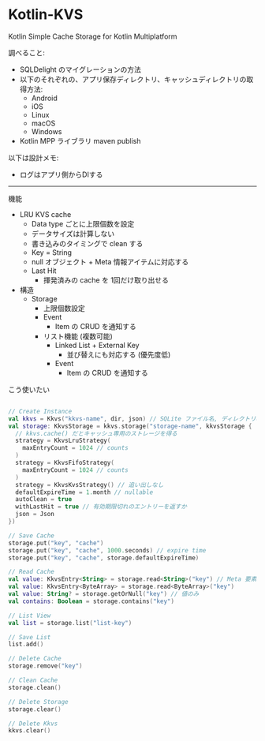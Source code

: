 # Kotlin-KVS

Kotlin Simple Cache Storage for Kotlin Multiplatform

調べること:

* SQLDelight のマイグレーションの方法
* 以下のそれぞれの、アプリ保存ディレクトリ、キャッシュディレクトリの取得方法:
  * Android
  * iOS
  * Linux
  * macOS
  * Windows
* Kotlin MPP ライブラリ maven publish

以下は設計メモ:

* ログはアプリ側からDIする

---

機能

* LRU KVS cache
  * Data type ごとに上限個数を設定
  * データサイズは計算しない
  * 書き込みのタイミングで clean する
  * Key = String
  * null オブジェクト + Meta 情報アイテムに対応する
  * Last Hit
    * 揮発済みの cache を 1回だけ取り出せる
* 構造
  * Storage
    * 上限個数設定
    * Event
      * Item の CRUD を通知する
    * リスト機能 (複数可能)
      * Linked List + External Key
        * 並び替えにも対応する (優先度低)
      * Event
        * Item の CRUD を通知する

こう使いたい

```kotlin

// Create Instance
val kkvs = Kkvs("kkvs-name", dir, json) // SQLite ファイル名, ディレクトリ名
val storage: KkvsStorage = kkvs.storage("storage-name", kkvsStorage {
  // kkvs.cache() だとキャッシュ専用のストレージを得る
  strategy = KkvsLruStrategy(
    maxEntryCount = 1024 // counts
  )
  strategy = KkvsFifoStrategy(
    maxEntryCount = 1024 // counts
  )
  strategy = KkvsKvsStrategy() // 追い出しなし
  defaultExpireTime = 1.month // nullable
  autoClean = true
  withLastHit = true // 有効期限切れのエントリーを返すか
  json = Json
})

// Save Cache
storage.put("key", "cache")
storage.put("key", "cache", 1000.seconds) // expire time
storage.put("key", "cache", storage.defaultExpireTime)

// Read Cache
val value: KkvsEntry<String> = storage.read<String>("key") // Meta 要素あり
val value: KkvsEntry<ByteArray> = storage.read<ByteArray>("key")
val value: String? = storage.getOrNull("key") // 値のみ
val contains: Boolean = storage.contains("key")

// List View
val list = storage.list("list-key")

// Save List
list.add()

// Delete Cache
storage.remove("key")

// Clean Cache
storage.clean()

// Delete Storage
storage.clear()

// Delete Kkvs
kkvs.clear()

```
